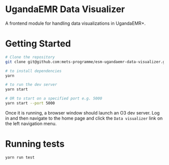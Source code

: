 # UgandaEMR Data Visualizer

A frontend module for handling data visualizations in UgandaEMR+.

# Getting Started

```sh
# Clone the repository
git clone git@github.com:mets-programme/esm-ugandaemr-data-visualizer.git

# to install dependencies
yarn

# to run the dev server
yarn start

# OR to start on a specified port e.g. 5000
yarn start --port 5000
```

Once it is running, a browser window should launch an O3 dev server. Log in and then navigate to the home page and click the `Data visualizer` link on the left navigation menu.

# Running tests

```sh
yarn run test
```
